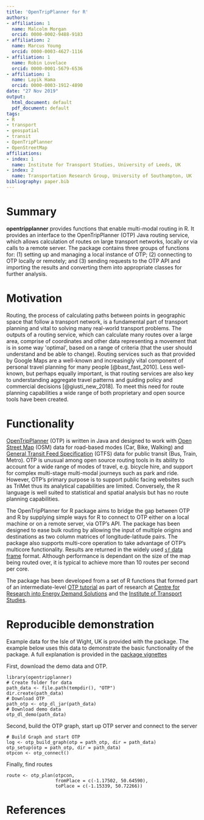 ```yaml
---
title: 'OpenTripPlanner for R'
authors:
- affiliation: 1
  name: Malcolm Morgan
  orcid: 0000-0002-9488-9183
- affiliation: 2
  name: Marcus Young
  orcid: 0000-0003-4627-1116
- affiliation: 1
  name: Robin Lovelace
  orcid: 0000-0001-5679-6536
- affiliation: 1
  name: Layik Hama
  orcid: 0000-0003-1912-4890
date: "27 Nov 2019"
output:
  html_document: default
  pdf_document: default
tags:
- R
- transport
- geospatial
- transit
- OpenTripPlanner
- OpenStreetMap
affiliations:
- index: 1
  name: Institute for Transport Studies, University of Leeds, UK
- index: 2
  name: Transportation Research Group, University of Southampton, UK
bibliography: paper.bib
---
```


<!--
generate citations (in R)
refs = RefManageR::ReadZotero(group = "418217", .params = list(collection = "JFR868KJ", limit = 100))
RefManageR::WriteBib(refs, "paper.bib")
citr::tidy_bib_file(rmd_file = "paper.md", messy_bibliography = "paper.bib")
-->

# Summary

**opentripplanner** provides functions that enable multi-modal routing in R.
It provides an interface to the OpenTripPlanner (OTP) Java routing service, which allows calculation of routes on large transport networks, locally or via calls to a remote server.
The package contains three groups of functions for: (1) setting up and managing a local instance of OTP; (2) connecting to OTP locally or remotely; and (3) sending requests to the OTP API and importing the results and converting them into appropriate classes for further analysis.

# Motivation

Routing, the process of calculating paths between points in geographic space that follow a transport network, is a fundamental part of transport planning and vital to solving many real-world transport problems.
The outputs of a routing service, which can calculate many routes over a large area, comprise of coordinates and other data representing a movement that is in some way 'optimal', based on a range of criteria (that the user should understand and be able to change).
Routing services such as that provided by Google Maps are a well-known and increasingly vital component of personal travel planning for many people [@bast_fast_2010].
Less well-known, but perhaps equally important, is that routing services are also key to understanding aggregate travel patterns and guiding policy and commercial decisions [@giusti_new_2018].
To meet this need for route planning capabilities a wide range of both proprietary and open source tools have been created.

# Functionality

[OpenTripPlanner](https://www.opentripplanner.org/) (OTP) is written in Java and designed to work with [Open Street Map](https://www.openstreetmap.org) (OSM) data for road-based modes (Car, Bike, Walking) and [General Transit Feed Specification]( https://developers.google.com/transit/gtfs/) (GTFS) data for public transit (Bus, Train, Metro).
OTP is unusual among open source routing tools in its ability to account for a wide range of modes of travel, e.g. bicycle hire, and support for complex multi-stage multi-modal journeys such as park and ride. 
However, OTP’s primary purpose is to support public facing websites such as TriMet thus its analytical capabilities are limited.
Conversely, the R language is well suited to statistical and spatial analysis but has no route planning capabilities.

The OpenTripPlanner for R package aims to bridge the gap between OTP and R by supplying simple ways for R to connect to OTP either on a local machine or on a remote server, via OTP’s API.
The package has been designed to ease bulk routing by allowing the input of multiple origins and destinations as two column matrices of longitude-latitude pairs.
The package also supports multi-core operation to take advantage of OTP’s multicore functionality.
Results are returned in the widely used [`sf` data frame](https://CRAN.R-project.org/package=sf) format.
Although performance is dependant on the size of the map being routed over, it is typical to achieve more than 10 routes per second per core.

The package has been developed from a set of R functions that formed part of an intermediate-level [OTP tutorial](https://github.com/marcusyoung/otp-tutorial/raw/master/intro-otp.pdf) as part of research at [Centre for Research into Energy Demand Solutions]( https://www.creds.ac.uk/) and the [Institute of Transport Studies](https://environment.leeds.ac.uk/transport).

# Reproducible demonstration

Example data for the Isle of Wight, UK is provided with the package. The example below uses this data to demonstrate the basic functionality of the package. A full explanation is provided in the [package vignettes](https://docs.ropensci.org/opentripplanner/articles/opentripplanner.html)

First, download the demo data and OTP.

```{r, eval=FALSE}
library(opentripplanner)
# Create folder for data
path_data <- file.path(tempdir(), "OTP")
dir.create(path_data)
# Download OTP
path_otp <- otp_dl_jar(path_data)
# Download demo data
otp_dl_demo(path_data)
```
Second, build the OTP graph, start up OTP server and connect to the server

```{r eval =FALSE}
# Build Graph and start OTP
log <- otp_build_graph(otp = path_otp, dir = path_data)
otp_setup(otp = path_otp, dir = path_data)
otpcon <- otp_connect()

```
Finally, find routes

```{r, eval = FALSE}
route <- otp_plan(otpcon, 
                  fromPlace = c(-1.17502, 50.64590), 
                  toPlace = c(-1.15339, 50.72266))
```

# References

